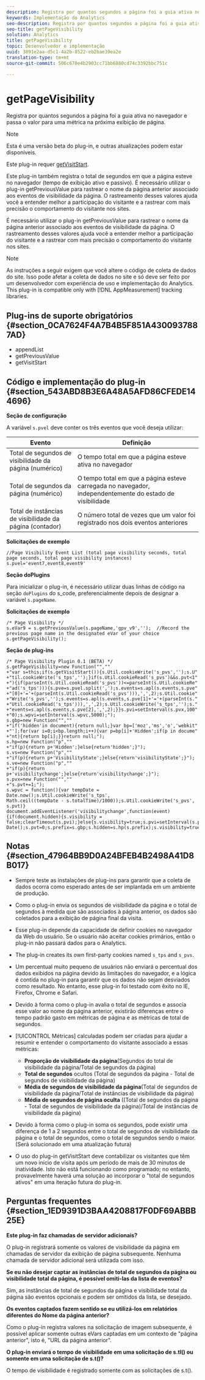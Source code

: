 ```yaml
---
description: Registra por quantos segundos a página foi a guia ativa no navegador e passa o valor para uma métrica na próxima exibição de página.
keywords: Implementação do Analytics
seo-description: Registra por quantos segundos a página foi a guia ativa no navegador e passa o valor para uma métrica na próxima exibição de página.
seo-title: getPageVisibility
solution: Analytics
title: getPageVisibility
topic: Desenvolvedor e implementação
uuid: 3891e2aa-d5c1-4a2b-8522-eb2bae39ea2e
translation-type: tm+mt
source-git-commit: 506c670e4b2903cc71bb6880cd74c3392bbc751c

---
```



# getPageVisibility

Registra por quantos segundos a página foi a guia ativa no navegador e passa o valor para uma métrica na próxima exibição de página.

>[!NOTE]
>
>Esta é uma versão beta do plug-in, e outras atualizações podem estar disponíveis.

Este plug-in requer [getVisitStart](../../../implement/js-implementation/plugins/getvisitstart.md#concept_1C3CD25A87094A498A1D8A455963FBD8).

Este plug-in também registra o total de segundos em que a página esteve no navegador (tempo de exibição ativo e passivo). É necessário utilizar o plug-in getPreviousValue para rastrear o nome da página anterior associado aos eventos de visibilidade da página. O rastreamento desses valores ajuda você a entender melhor a participação do visitante e a rastrear com mais precisão o comportamento do visitante nos sites.

É necessário utilizar o plug-in getPreviousValue para rastrear o nome da página anterior associado aos eventos de visibilidade da página. O rastreamento desses valores ajuda você a entender melhor a participação do visitante e a rastrear com mais precisão o comportamento do visitante nos sites.

>[!NOTE]
>
>As instruções a seguir exigem que você altere o código de coleta de dados do site. Isso pode afetar a coleta de dados no site e só deve ser feito por um desenvolvedor com experiência de uso e implementação do Analytics. This plug-in is compatible only with [!DNL AppMeasurement] tracking libraries.

## Plug-ins de suporte obrigatórios {#section_0CA7624F4A7B4B5F851A4300937887AD}

* appendList
* getPreviousValue
* getVisitStart

## Código e implementação do plug-in {#section_543ABD8B3E6A48A5AFD86CFEDE144696}

**Seção de configuração**

A variável `s.pvel` deve conter os três eventos que você deseja utilizar:

| Evento | Definição |
|---|---|
| Total de segundos de visibilidade da página (numérico) | O tempo total em que a página esteve ativa no navegador |
| Total de segundos da página (numérico) | O tempo total em que a página esteve carregada no navegador, independentemente do estado de visibilidade |
| Total de instâncias de visibilidade da página (contador) | O número total de vezes que um valor foi registrado nos dois eventos anteriores |

**Solicitações de exemplo**

```
//Page Visibility Event List (total page visibility seconds, total page seconds, total page visibility instances) 
s.pvel='event7,event8,event9' 
```

**Seção doPlugins**

Para inicializar o plug-in, é necessário utilizar duas linhas de código na seção `doPlugins` do s_code, preferencialmente depois de designar a variável `s.pageName`.

**Solicitações de exemplo**

```
/* Page Visibility */ 
s.eVar9 = s.getPreviousValue(s.pageName,'gpv_v9','');  //Record the previous page name in the designated eVar of your choice 
s.getPageVisibility(); 
```

**Seção de plug-ins**

```
/* Page Visibility Plugin 0.1 (BETA) */ 
s.getPageVisibility=new Function("","" 
+"var s=this;if(s.getVisitStart()){s.Util.cookieWrite('s_pvs','');s.U" 
+"til.cookieWrite('s_tps','');}if(s.Util.cookieRead('s_pvs')&&s.pvt<1" 
+"){if(parseInt(s.Util.cookieRead('s_pvs'))<=parseInt(s.Util.cookieRe" 
+"ad('s_tps'))){s.pve=s.pvel.split(',');s.events=s.apl(s.events,s.pve" 
+"[0]+'='+(parseInt(s.Util.cookieRead('s_pvs'))),',',2);s.Util.cookie" 
+"Write('s_pvs','');s.events=s.apl(s.events,s.pve[1]+'='+(parseInt(s." 
+"Util.cookieRead('s_tps'))),',',2);s.Util.cookieWrite('s_tps','');s." 
+"events=s.apl(s.events,s.pve[2],',',2);}}s.pvi=setInterval(s.pvx,100" 
+"0);s.wpvi=setInterval(s.wpvc,5000);"); 
s.gbp=new Function("","" 
+"if('hidden'in document){return null;}var bp=['moz','ms','o','webkit" 
+"'];for(var i=0;i<bp.length;i++){var p=bp[i]+'Hidden';if(p in docume" 
+"nt){return bp[i];}}return null;"); 
s.hp=new Function("p","" 
+"if(p){return p+'Hidden';}else{return'hidden';}"); 
s.vs=new Function("p","" 
+"if(p){return p+'VisibilityState';}else{return'visibilityState';}"); 
s.ve=new Function("p","" 
+"if(p){return p+'visibilitychange';}else{return'visibilitychange';}"); 
s.pvx=new Function("","" 
+"s.pvt+=1;"); 
s.wpvc = function(){var tempDate = Date.now();s.Util.cookieWrite('s_tps', 
Math.ceil((tempDate - s.totalTime)/1000));s.Util.cookieWrite('s_pvs', s.pvt)} 
document.addEventListener('visibilitychange',function(event){if(document.hidden){s.visibility = false;clearTimeout(s.pvi);}else{s.visibility=true;s.pvi=setInterval(s.pvx,1000);}});s.totalTime=new Date();s.pvt=0;s.prefix=s.gbp;s.hidden=s.hp(s.prefix);s.visibility=true;s.visibilityState=s.vs(s.prefix);s.visibilityEvent=s.ve(s.prefix); 
```

## Notas {#section_47964BB9D0A24BFEB4B2498A41D8B017}

* Sempre teste as instalações de plug-ins para garantir que a coleta de dados ocorra como esperado antes de ser implantada em um ambiente de produção.
* Como o plug-in envia os segundos de visibilidade da página e o total de segundos à medida que são associados à página anterior, os dados são coletados para a exibição de página final da visita.
* Esse plug-in depende da capacidade de definir cookies no navegador da Web do usuário. Se o usuário não aceitar cookies primários, então o plug-in não passará dados para o Analytics.
* The plug-in creates its own first-party cookies named `s_tps` and `s_pvs`.

* Um percentual muito pequeno de usuários não enviará o percentual dos dados exibidos na página devido às limitações do navegador, e a lógica é contida no plug-in para garantir que os dados não sejam desviados como resultado. No entanto, esse plug-in foi testado com êxito no IE, Firefox, Chrome e Safari.
* Devido à forma como o plug-in avalia o total de segundos e associa esse valor ao nome da página anterior, existirão diferenças entre o tempo padrão gasto em métricas de página e as métricas de total de segundos.
* [!UICONTROL Métricas] calculadas podem ser criadas para ajudar a resumir e entender o comportamento do visitante associado a essas métricas:

   * **Proporção de visibilidade da página**(Segundos do total de visibilidade da página/Total de segundos da página)
   * **Total de segundos** ocultos (Total de segundos da página - Total de segundos de visibilidade da página)
   * **Média de segundos de visibilidade da página**(Total de segundos de visibilidade da página/Total de instâncias de visibilidade da página)
   * **Média de segundos de página oculta** ((Total de segundos da página - Total de segundos de visibilidade da página)/Total de instâncias de visibilidade da página)

* Devido à forma como o plug-in soma os segundos, pode existir uma diferença de 1 a 2 segundos entre o total de segundos de visibilidade da página e o total de segundos, como o total de segundos sendo o maior. (Será solucionado em uma atualização futura)
* O uso do plug-in getVisitStart deve contabilizar os visitantes que têm um novo início de visita após um período de mais de 30 minutos de inatividade. Isto não está funcionando como programado; no entanto, provavelmente haverá uma solução ao incorporar o "total de segundos ativos" em uma iteração futura do plug-in.

## Perguntas frequentes {#section_1ED9391D3BAA4208817F0DF69ABBB25E}

**Este plug-in faz chamadas de servidor adicionais?**

O plug-in registrará somente os valores de visibilidade da página em chamadas de servidor da exibição de página subsequente. Nenhuma chamada de servidor adicional será utilizada com isso.

**Se eu não desejar captar as instâncias de total de segundos da página ou visibilidade total da página, é possível omiti-las da lista de eventos?**

Sim, as instâncias de total de segundos da página e visibilidade total da página são eventos opcionais e podem ser omitidos da lista, se desejado.

**Os eventos captados fazem sentido se eu utilizá-los em relatórios diferentes do Nome da página anterior?**

Como o plug-in registra valores na solicitação de imagem subsequente, é possível aplicar somente outras eVars captadas em um contexto de "página anterior", isto é, "URL da página anterior".

**O plug-in enviará o tempo de visibilidade em uma solicitação de s.tl() ou somente em uma solicitação de s.t()?**

O tempo de visibilidade é registrado somente com as solicitações de s.t().
